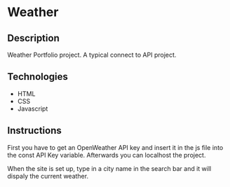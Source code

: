 # Weather 

## Description
Weather Portfolio project.
A typical connect to API project.

## Technologies

- HTML
- CSS
- Javascript

## Instructions
First you have to get an OpenWeather API key and insert it in the js file into the const API Key variable.
Afterwards you can localhost the project.

When the site is set up, type in a city name in the search bar and it will dispaly the current weather.






